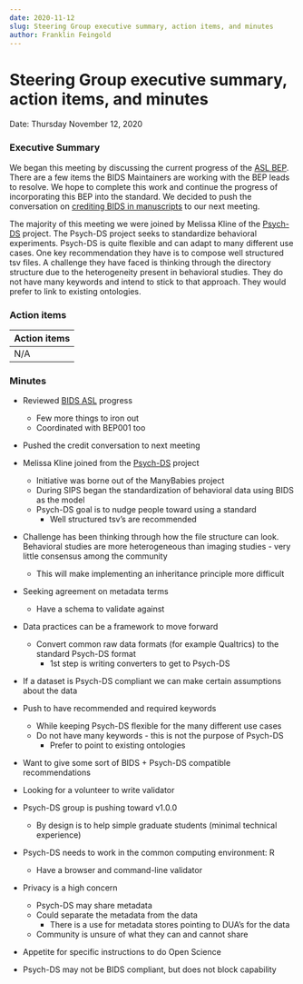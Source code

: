 ```yaml
---
date: 2020-11-12
slug: Steering Group executive summary, action items, and minutes
author: Franklin Feingold
---
```


# Steering Group executive summary, action items, and minutes

Date: Thursday November 12, 2020

<!--more-->

### Executive Summary

We began this meeting by discussing the current progress of the [ASL BEP](https://github.com/bids-standard/bids-specification/pull/669). There are a few items the BIDS Maintainers are working with the BEP leads to resolve. We hope to complete this work and continue the progress of incorporating this BEP into the standard. We decided to push the conversation on [crediting BIDS in manuscripts](https://github.com/bids-standard/bids-specification/issues/627) to our next meeting.

The majority of this meeting we were joined by Melissa Kline of the [Psych-DS](https://github.com/psych-ds/psych-DS) project. The Psych-DS project seeks to standardize behavioral experiments. Psych-DS is quite flexible and can adapt to many different use cases. One key recommendation they have is to compose well structured tsv files. A challenge they have faced is thinking through the directory structure due to the heterogeneity present in behavioral studies. They do not have many keywords and intend to stick to that approach. They would prefer to link to existing ontologies.

### Action items

| Action items |
| -------- |
| N/A |

### Minutes

- Reviewed [BIDS ASL](https://github.com/bids-standard/bids-specification/pull/669) progress
  - Few more things to iron out
  - Coordinated with BEP001 too

- Pushed the credit conversation to next meeting

- Melissa Kline joined from the [Psych-DS](https://github.com/psych-ds/psych-DS) project
  - Initiative was borne out of the ManyBabies project
  - During SIPS began the standardization of behavioral data using BIDS as the model
  - Psych-DS goal is to nudge people toward using a standard
    - Well structured tsv’s are recommended
- Challenge has been thinking through how the file structure can look. Behavioral studies are more heterogeneous than imaging studies - very little consensus among the community
  - This will make implementing an inheritance principle more difficult
- Seeking agreement on metadata terms
  - Have a schema to validate against
- Data practices can be a framework to move forward
  - Convert common raw data formats (for example Qualtrics) to the standard Psych-DS format
    - 1st step is writing converters to get to Psych-DS
- If a dataset is Psych-DS compliant we can make certain assumptions about the data
- Push to have recommended and required keywords
  - While keeping Psych-DS flexible for the many different use cases
  - Do not have many keywords - this is not the purpose of Psych-DS
    - Prefer to point to existing ontologies
- Want to give some sort of BIDS + Psych-DS compatible recommendations
- Looking for a volunteer to write validator
- Psych-DS group is pushing toward v1.0.0
  - By design is to help simple graduate students (minimal technical experience)
- Psych-DS needs to work in the common computing environment: R
  - Have a browser and command-line validator
- Privacy is a high concern
  - Psych-DS may share metadata
  - Could separate the metadata from the data
    - There is a use for metadata stores pointing to DUA’s for the data
  - Community is unsure of what they can and cannot share
- Appetite for specific instructions to do Open Science
- Psych-DS may not be BIDS compliant, but does not block capability
